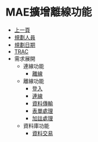 # MAE擴增離線功能
* [上一頁](../../README.md)
* [規劃人員](README.md#user)
* [規劃日期](README.md#updatedate)
* [TRAC](README.md#trac)
* 需求展開
  * 連線功能
    * [離線](offlinemodeoffline.md)
  * 離線功能
    * [登入](offlinemodelogin.md)
    * [連線](offlinemodeonline.md)
    * [資料傳輸](offlinemodedatatransfer)
    * [表單處理](offlinemodeform)
    * [加註處理](offlinemodeattach)
  * 資料庫功能
    * [資料交易](offlinemodedatabase)
